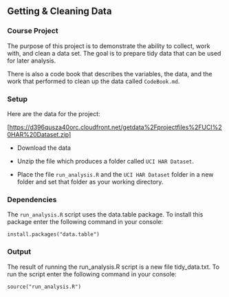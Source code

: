 ## Getting & Cleaning Data


### Course Project


The purpose of this project is to demonstrate the ability to collect, work with, and clean a data set. The goal is to prepare tidy data that can be used for later analysis.


There is also a code book that describes the variables, the data, and the work that performed to clean up the data called `CodeBook.md`.


### Setup


Here are the data for the project: 

[https://d396qusza40orc.cloudfront.net/getdata%2Fprojectfiles%2FUCI%20HAR%20Dataset.zip] 


- Download the data

- Unzip the file which produces a folder called `UCI HAR Dataset`.

- Place the file `run_analysis.R` and the `UCI HAR Dataset` folder in a new folder and set that folder as your working directory.


### Dependencies


The `run_analysis.R` script uses the data.table package. To install this package enter the following command in your console:


```
install.packages("data.table")
```


### Output


The result of running the run_analysis.R script is a new file tidy_data.txt. To run the script enter the following command in your console:


```
source("run_analysis.R")
```
